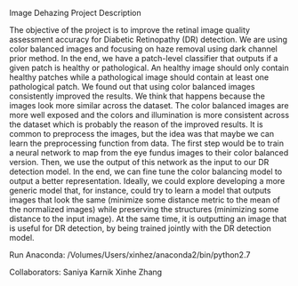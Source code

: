 Image Dehazing Project Description

The objective of the project is to improve the retinal image quality assessment accuracy for Diabetic Retinopathy (DR) detection. We are using color balanced images and focusing on haze removal using dark channel prior method.  In the end, we have a patch-level classifier that outputs if a given patch is healthy or pathological. An healthy image should only contain healthy patches while a pathological image should contain at least one pathological patch.
We found out that using color balanced images consistently improved the results. We think that happens because the images look more similar across the dataset. The color balanced images are more well exposed and the colors and illumination is more consistent across the dataset which is probably the reason of the improved results.
It is common to preprocess the images, but the idea was that maybe we can learn the preprocessing function from data. The first step would be to train a neural network to map from the eye fundus images to their color balanced version. Then, we use the output of this network as the input to our DR detection model. In the end, we can fine tune the color balancing model to output a better representation.
Ideally, we could explore developing a more generic model that, for instance, could try to learn a model that outputs images that look the same (minimize some distance metric to the mean of the normalized images) while preserving the structures (minimizing some distance to the input image). At the same time, it is outputting an image that is useful for DR detection, by being trained jointly with the DR detection model.

Run Anaconda:
/Volumes/Users/xinhez/anaconda2/bin/python2.7

Collaborators:
Saniya Karnik
Xinhe Zhang
